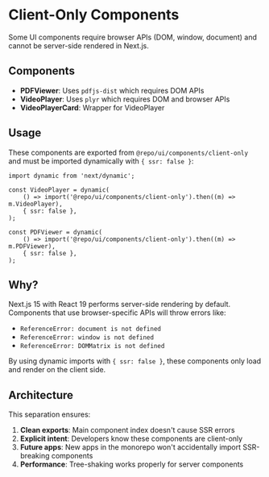 # Client-Only Components

Some UI components require browser APIs (DOM, window, document) and cannot be server-side rendered in Next.js.

## Components

-   **PDFViewer**: Uses `pdfjs-dist` which requires DOM APIs
-   **VideoPlayer**: Uses `plyr` which requires DOM and browser APIs
-   **VideoPlayerCard**: Wrapper for VideoPlayer

## Usage

These components are exported from `@repo/ui/components/client-only` and must be imported dynamically with `{ ssr: false }`:

```tsx
import dynamic from 'next/dynamic';

const VideoPlayer = dynamic(
    () => import('@repo/ui/components/client-only').then((m) => m.VideoPlayer),
    { ssr: false },
);

const PDFViewer = dynamic(
    () => import('@repo/ui/components/client-only').then((m) => m.PDFViewer),
    { ssr: false },
);
```

## Why?

Next.js 15 with React 19 performs server-side rendering by default. Components that use browser-specific APIs will throw errors like:

-   `ReferenceError: document is not defined`
-   `ReferenceError: window is not defined`
-   `ReferenceError: DOMMatrix is not defined`

By using dynamic imports with `{ ssr: false }`, these components only load and render on the client side.

## Architecture

This separation ensures:

1. **Clean exports**: Main component index doesn't cause SSR errors
2. **Explicit intent**: Developers know these components are client-only
3. **Future apps**: New apps in the monorepo won't accidentally import SSR-breaking components
4. **Performance**: Tree-shaking works properly for server components
